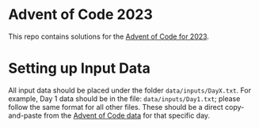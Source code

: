# Advent of Code 2023
This repo contains solutions for the [Advent of Code for 2023](https://adventofcode.com/2023).

# Setting up Input Data
All input data should be placed under the folder `data/inputs/DayX.txt`.
For example, Day 1 data should be in the file: `data/inputs/Day1.txt`; please follow the same format for all other files.
These should be a direct copy-and-paste from the [Advent of Code data](https://adventofcode.com/2023/day/1/input) for that specific day.